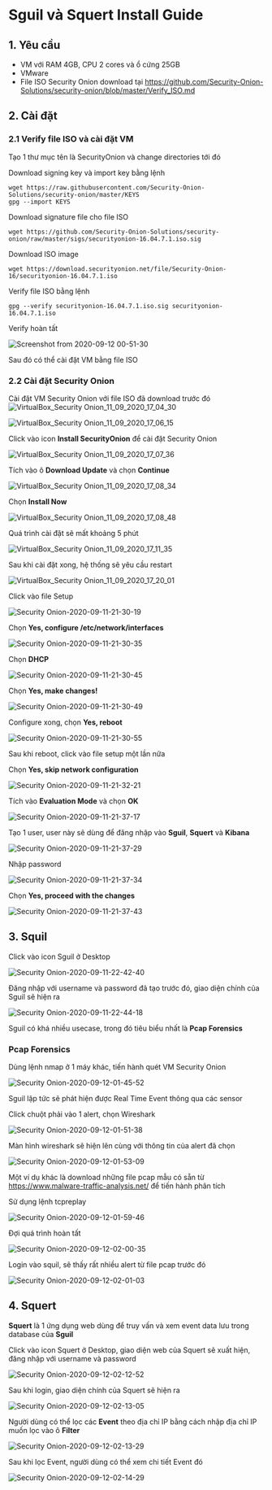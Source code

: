 # Sguil và Squert Install Guide

## 1. Yêu cầu 
  + VM với RAM 4GB, CPU 2 cores và ổ cứng 25GB
  + VMware
  + File ISO Security Onion download tại https://github.com/Security-Onion-Solutions/security-onion/blob/master/Verify_ISO.md
  
## 2. Cài đặt

### 2.1 Verify file ISO và cài đặt VM

Tạo 1 thư mục tên là SecurityOnion và change directories tới đó

Download signing key và import key bằng lệnh 
```
wget https://raw.githubusercontent.com/Security-Onion-Solutions/security-onion/master/KEYS
gpg --import KEYS
```
Download signature file cho file ISO
```
wget https://github.com/Security-Onion-Solutions/security-onion/raw/master/sigs/securityonion-16.04.7.1.iso.sig
```

Download ISO image
```
wget https://download.securityonion.net/file/Security-Onion-16/securityonion-16.04.7.1.iso
```

Verify file ISO bằng lệnh
```
gpg --verify securityonion-16.04.7.1.iso.sig securityonion-16.04.7.1.iso
```

Verify hoàn tất

![Screenshot from 2020-09-12 00-51-30](https://user-images.githubusercontent.com/32956424/92957088-3207dc80-f492-11ea-99b2-36675858948a.png)

Sau đó có thể cài đặt VM bằng file ISO

### 2.2 Cài đặt Security Onion

Cài đặt VM Security Onion với file ISO đã download trước đó
![VirtualBox_Security Onion_11_09_2020_17_04_30](https://user-images.githubusercontent.com/32956424/92940454-5905e480-f479-11ea-9092-baf6a184c73a.png)

![VirtualBox_Security Onion_11_09_2020_17_06_15](https://user-images.githubusercontent.com/32956424/92940541-73d85900-f479-11ea-85bb-b2a7c90690b7.png)

Click vào icon **Install SecurityOnion** để cài đặt Security Onion

![VirtualBox_Security Onion_11_09_2020_17_07_36](https://user-images.githubusercontent.com/32956424/92940763-b39f4080-f479-11ea-8b76-ec5c08ff3ede.png)

Tích vào ô **Download Update** và chọn **Continue**

![VirtualBox_Security Onion_11_09_2020_17_08_34](https://user-images.githubusercontent.com/32956424/92941230-51930b00-f47a-11ea-920c-e5db61ccde1d.png)

Chọn **Install Now**

![VirtualBox_Security Onion_11_09_2020_17_08_48](https://user-images.githubusercontent.com/32956424/92940992-04169e00-f47a-11ea-816d-8907571deb74.png)

Quá trình cài đặt sẽ mất khoảng 5 phút

![VirtualBox_Security Onion_11_09_2020_17_11_35](https://user-images.githubusercontent.com/32956424/92941295-64a5db00-f47a-11ea-9f7b-2ec8aebfc65f.png)

Sau khi cài đặt xong, hệ thống sẽ yêu cầu restart

![VirtualBox_Security Onion_11_09_2020_17_20_01](https://user-images.githubusercontent.com/32956424/92941370-7ab39b80-f47a-11ea-8d8f-793fa0096291.png)

Click vào file Setup 

![Security Onion-2020-09-11-21-30-19](https://user-images.githubusercontent.com/32956424/92941436-9028c580-f47a-11ea-9b09-01af7985ffa1.png)

Chọn **Yes, configure /etc/network/interfaces**

![Security Onion-2020-09-11-21-30-35](https://user-images.githubusercontent.com/32956424/92941577-c36b5480-f47a-11ea-9eff-71d020ac5641.png)

Chọn **DHCP**

![Security Onion-2020-09-11-21-30-45](https://user-images.githubusercontent.com/32956424/92941640-da11ab80-f47a-11ea-8bd9-983ef4e1cbc0.png)

Chọn **Yes, make changes!**

![Security Onion-2020-09-11-21-30-49](https://user-images.githubusercontent.com/32956424/92941684-e5fd6d80-f47a-11ea-98f8-1b9f58579a76.png)

Configure xong, chọn **Yes, reboot**

![Security Onion-2020-09-11-21-30-55](https://user-images.githubusercontent.com/32956424/92941748-f7467a00-f47a-11ea-935b-559f149bf658.png)

Sau khi reboot, click vào file setup một lần nữa

Chọn **Yes, skip network configuration**

![Security Onion-2020-09-11-21-32-21](https://user-images.githubusercontent.com/32956424/92941872-1d6c1a00-f47b-11ea-83a5-d7b203b15e6e.png)

Tích vào **Evaluation Mode** và chọn **OK**

![Security Onion-2020-09-11-21-37-17](https://user-images.githubusercontent.com/32956424/92942010-442a5080-f47b-11ea-975e-4a5892788d9f.png)

Tạo 1 user, user này sẽ dùng để đăng nhập vào **Sguil**, **Squert** và **Kibana**

![Security Onion-2020-09-11-21-37-29](https://user-images.githubusercontent.com/32956424/92942123-67ed9680-f47b-11ea-81d5-df360b19f31e.png)

Nhập password

![Security Onion-2020-09-11-21-37-34](https://user-images.githubusercontent.com/32956424/92942172-73d95880-f47b-11ea-9150-c89318eed572.png)

Chọn **Yes, proceed with the changes**

![Security Onion-2020-09-11-21-37-43](https://user-images.githubusercontent.com/32956424/92942227-85226500-f47b-11ea-8c6d-8c0241526bac.png)


## 3. Squil

Click vào icon Sguil ở Desktop 

![Security Onion-2020-09-11-22-42-40](https://user-images.githubusercontent.com/32956424/92945893-20b5d480-f480-11ea-9688-214708405d3d.png)

Đăng nhập với username và password đã tạo trước đó, giao diện chính của Sguil sẽ hiện ra

![Security Onion-2020-09-11-22-44-18](https://user-images.githubusercontent.com/32956424/92946052-55c22700-f480-11ea-8e45-6b0372317996.png)

Sguil có khá nhiều usecase, trong đó tiêu biểu nhất là **Pcap Forensics**

### Pcap Forensics

Dùng lệnh nmap ở 1 máy khác, tiến hành quét VM Security Onion

![Security Onion-2020-09-12-01-45-52](https://user-images.githubusercontent.com/32956424/92961622-bf9afa80-f499-11ea-8bbd-d0edc7d1cfb6.png)

Sguil lập tức sẽ phát hiện được Real Time Event thông qua các sensor

Click chuột phải vào 1 alert, chọn Wireshark

![Security Onion-2020-09-12-01-51-38](https://user-images.githubusercontent.com/32956424/92962073-94fd7180-f49a-11ea-9642-f6c72bc2668d.png)

Màn hình wireshark sẽ hiện lên cùng với thông tin của alert đã chọn

![Security Onion-2020-09-12-01-53-09](https://user-images.githubusercontent.com/32956424/92962173-c8d89700-f49a-11ea-88e8-295b4ab6f403.png)

Một ví dụ khác là download những file pcap mẫu có sẵn từ https://www.malware-traffic-analysis.net/ để tiến hành phân tích

Sử dụng lệnh tcpreplay 

![Security Onion-2020-09-12-01-59-46](https://user-images.githubusercontent.com/32956424/92963048-0be73a00-f49c-11ea-8c6b-d11edc5112da.png)

Đợi quá trình hoàn tất 

![Security Onion-2020-09-12-02-00-35](https://user-images.githubusercontent.com/32956424/92963109-23bebe00-f49c-11ea-9a35-3c91e73dd309.png)

Login vào squil, sẽ thấy rất nhiều alert từ file pcap trước đó

![Security Onion-2020-09-12-02-01-03](https://user-images.githubusercontent.com/32956424/92963156-389b5180-f49c-11ea-9e43-e039fc4f731c.png)



## 4. Squert
**Squert** là 1 ứng dụng web dùng để truy vấn và xem event data lưu trong database của **Sguil**

Click vào icon Squert ở Desktop, giao diện web của Squert sẽ xuất hiện, đăng nhập với username và password

![Security Onion-2020-09-12-02-12-52](https://user-images.githubusercontent.com/32956424/92964265-038ffe80-f49e-11ea-8fdc-36013b1d58c0.png)

Sau khi login, giao diện chính của Squert sẽ hiện ra

![Security Onion-2020-09-12-02-13-05](https://user-images.githubusercontent.com/32956424/92964306-1571a180-f49e-11ea-8533-1a30b48a751c.png)

Người dùng có thể lọc các **Event** theo địa chỉ IP bằng cách nhập địa chỉ IP muốn lọc vào ô **Filter**

![Security Onion-2020-09-12-02-13-29](https://user-images.githubusercontent.com/32956424/92964386-32a67000-f49e-11ea-818d-3f3b5132ab25.png)

Sau khi lọc Event, người dùng có thể xem chi tiết Event đó

![Security Onion-2020-09-12-02-14-29](https://user-images.githubusercontent.com/32956424/92964422-3fc35f00-f49e-11ea-9668-2557e5093796.png)

